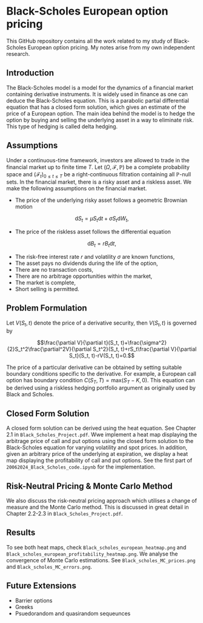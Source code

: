 # Black-Scholes European option pricing

This GitHub repository contains all the work related to my study of Black-Scholes European option pricing. My notes arise from my own independent research.

## Introduction

The Black-Scholes model is a model for the dynamics of a financial market containing derivative instruments. It is widely used in finance as one can deduce the Black-Scholes equation. This is a parabolic partial differential equation that has a closed form solution, which gives an estimate of the price of a European option. The main idea behind the model is to hedge the option by buying and selling the underlying asset in a way to eliminate risk. This type of hedging is called delta hedging.

## Assumptions

Under a continuous-time framework, investors are allowed to trade in the financial market up to finite time $T$. Let $(\Omega, \mathcal{F}, \mathbb{P})$ be a complete probability space and $(\mathcal F_t)_{0\leq t\leq T}$ be a right-continuous filtration containing all $\mathbb{P}$-null sets. In the financial market, there is a risky asset and a riskless asset. We make the following assumptions on the financial market.
- The price of the underlying risky asset follows a geometric Brownian motion

$$\text{d}S_t=\mu S_t\text{d}t+\sigma S_t\text{d}W_t,$$

- The price of the riskless asset follows the differential equation

$$\text{d}B_t=rB_t\text{d}t,$$

- The risk-free interest rate $r$ and volatility $\sigma$ are known functions,
- The asset pays no dividends during the life of the option,
- There are no transaction costs,
- There are no arbitrage opportunities within the market,
- The market is complete,
- Short selling is permitted.

## Problem Formulation

Let $V(S_t, t)$ denote the price of a derivative security, then $V(S_t, t)$ is governed by

$$\frac{\partial V}{\partial t}(S_t, t)+\frac{\sigma^2}{2}S_t^2\frac{\partial^2V}{\partial S_t^2}(S_t, t)+rS_t\frac{\partial V}{\partial S_t}(S_t, t)-rV(S_t, t)=0.$$

The price of a particular derivative can be obtained by setting suitable boundary conditions specific to the derivative. For example, a European call option has boundary condition $C(S_T, T)=\text{max}(S_T-K, 0)$. This equation can be derived using a riskless hedging portfolio argument as originally used by Black and Scholes.

## Closed Form Solution

A closed form solution can be derived using the heat equation. See Chapter 2.1 in `Black_Scholes_Project.pdf`. Wwe implement a heat map displaying the arbitrage price of call and put options using the closed form solution to the Black-Scholes equation for varying volatility and spot prices. In addition, given an arbitrary price of the underlying at expiration, we display a heat map displaying the profitability of call and put options. See the first part of `20062024_Black_Scholes_code.ipynb` for the implementation. 

## Risk-Neutral Pricing \& Monte Carlo Method

We also discuss the risk-neutral pricing approach which utilises a change of measure and the Monte Carlo method. This is discussed in great detail in Chapter 2.2-2.3 in `Black_Scholes_Project.pdf`.

## Results

To see both heat maps, check `Black_scholes_european_heatmap.png` and `Black_scholes_european_profitability_heatmap.png`. We analyse the convergence of Monte Carlo estimations. See `Black_scholes_MC_prices.png` and `Black_scholes_MC_errors.png`.

## Future Extensions

- Barrier options
- Greeks
- Psuedorandom and quasirandom sequeunces

